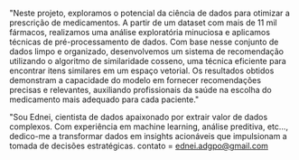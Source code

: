 "Neste projeto, exploramos o potencial da ciência de dados para otimizar a prescrição de medicamentos. A partir de um dataset com mais de 11 mil fármacos, realizamos uma análise exploratória minuciosa e aplicamos técnicas de pré-processamento de dados. Com base nesse conjunto de dados limpo e organizado, desenvolvemos um sistema de recomendação utilizando o algoritmo de similaridade cosseno, uma técnica eficiente para encontrar itens similares em um espaço vetorial. Os resultados obtidos demonstram a capacidade do modelo em fornecer recomendações precisas e relevantes, auxiliando profissionais da saúde na escolha do medicamento mais adequado para cada paciente."

"Sou Ednei, cientista de dados apaixonado por extrair valor de dados complexos. Com experiência em machine learning, análise preditiva, etc..., dedico-me a transformar dados em insights acionáveis que impulsionam a tomada de decisões estratégicas.
contato = ednei.adgpo@gmail.com 

